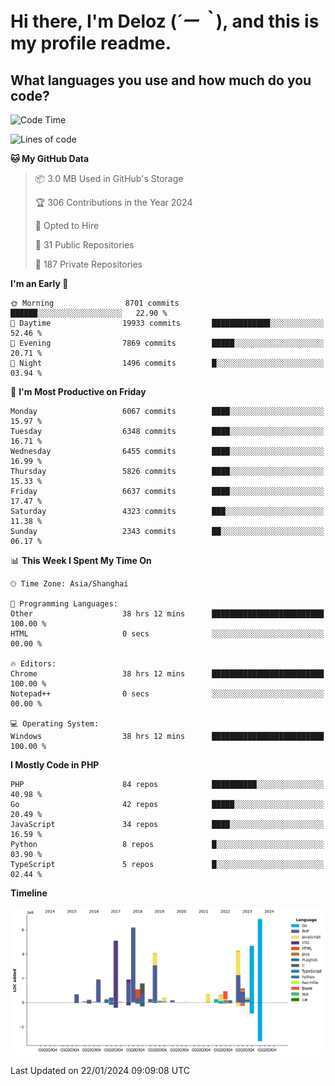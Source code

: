 # **Hi there, I'm Deloz (*´ー｀*), and this is my profile readme.**

## **What languages you use and how much do you code?**

<!--START_SECTION:waka-->
![Code Time](http://img.shields.io/badge/Code%20Time-3%2C224%20hrs%205%20mins-blue)

![Lines of code](https://img.shields.io/badge/From%20Hello%20World%20I%27ve%20Written-44.5%20million%20lines%20of%20code-blue)

**🐱 My GitHub Data** 

> 📦 3.0 MB Used in GitHub's Storage 
 > 
> 🏆 306 Contributions in the Year 2024
 > 
> 💼 Opted to Hire
 > 
> 📜 31 Public Repositories 
 > 
> 🔑 187 Private Repositories 
 > 
**I'm an Early 🐤** 

```text
🌞 Morning                8701 commits        ██████░░░░░░░░░░░░░░░░░░░   22.90 % 
🌆 Daytime                19933 commits       █████████████░░░░░░░░░░░░   52.46 % 
🌃 Evening                7869 commits        █████░░░░░░░░░░░░░░░░░░░░   20.71 % 
🌙 Night                  1496 commits        █░░░░░░░░░░░░░░░░░░░░░░░░   03.94 % 
```
📅 **I'm Most Productive on Friday** 

```text
Monday                   6067 commits        ████░░░░░░░░░░░░░░░░░░░░░   15.97 % 
Tuesday                  6348 commits        ████░░░░░░░░░░░░░░░░░░░░░   16.71 % 
Wednesday                6455 commits        ████░░░░░░░░░░░░░░░░░░░░░   16.99 % 
Thursday                 5826 commits        ████░░░░░░░░░░░░░░░░░░░░░   15.33 % 
Friday                   6637 commits        ████░░░░░░░░░░░░░░░░░░░░░   17.47 % 
Saturday                 4323 commits        ███░░░░░░░░░░░░░░░░░░░░░░   11.38 % 
Sunday                   2343 commits        ██░░░░░░░░░░░░░░░░░░░░░░░   06.17 % 
```


📊 **This Week I Spent My Time On** 

```text
🕑︎ Time Zone: Asia/Shanghai

💬 Programming Languages: 
Other                    38 hrs 12 mins      █████████████████████████   100.00 % 
HTML                     0 secs              ░░░░░░░░░░░░░░░░░░░░░░░░░   00.00 % 

🔥 Editors: 
Chrome                   38 hrs 12 mins      █████████████████████████   100.00 % 
Notepad++                0 secs              ░░░░░░░░░░░░░░░░░░░░░░░░░   00.00 % 

💻 Operating System: 
Windows                  38 hrs 12 mins      █████████████████████████   100.00 % 
```

**I Mostly Code in PHP** 

```text
PHP                      84 repos            ██████████░░░░░░░░░░░░░░░   40.98 % 
Go                       42 repos            █████░░░░░░░░░░░░░░░░░░░░   20.49 % 
JavaScript               34 repos            ████░░░░░░░░░░░░░░░░░░░░░   16.59 % 
Python                   8 repos             █░░░░░░░░░░░░░░░░░░░░░░░░   03.90 % 
TypeScript               5 repos             █░░░░░░░░░░░░░░░░░░░░░░░░   02.44 % 
```



**Timeline**

![Lines of Code chart](https://raw.githubusercontent.com/deloz/deloz/main/assets/bar_graph.png)


 Last Updated on 22/01/2024 09:09:08 UTC
<!--END_SECTION:waka-->
